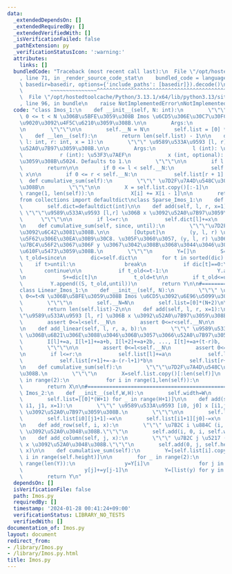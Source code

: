 ```yaml
---
data:
  _extendedDependsOn: []
  _extendedRequiredBy: []
  _extendedVerifiedWith: []
  _isVerificationFailed: false
  _pathExtension: py
  _verificationStatusIcon: ':warning:'
  attributes:
    links: []
  bundledCode: "Traceback (most recent call last):\n  File \"/opt/hostedtoolcache/Python/3.13.1/x64/lib/python3.13/site-packages/onlinejudge_verify/documentation/build.py\"\
    , line 71, in _render_source_code_stat\n    bundled_code = language.bundle(stat.path,\
    \ basedir=basedir, options={'include_paths': [basedir]}).decode()\n          \
    \         ~~~~~~~~~~~~~~~^^^^^^^^^^^^^^^^^^^^^^^^^^^^^^^^^^^^^^^^^^^^^^^^^^^^^^^^^^^^^^^^^^\n\
    \  File \"/opt/hostedtoolcache/Python/3.13.1/x64/lib/python3.13/site-packages/onlinejudge_verify/languages/python.py\"\
    , line 96, in bundle\n    raise NotImplementedError\nNotImplementedError\n"
  code: "class Imos_1:\n    def __init__(self, N: int):\n        \"\"\" \u533A\u9593\
    \ 0 <= t < N \u306B\u5BFE\u3059\u308B Imos \u6CD5\u306E\u30C7\u30FC\u30BF\u69CB\
    \u9020\u3092\u4F5C\u6210\u3059\u308B.\n\n        Args:\n            N (int): \u5E45\
    \n        \"\"\"\n\n        self.__N = N\n        self.list = [0] * (N + 1)\n\n\
    \    def __len__(self):\n        return len(self.list) - 1\n\n    def add(self,\
    \ l: int, r: int, x = 1):\n        \"\"\" \u9589\u533A\u9593 [l, r] \u306B x \u3092\
    \u52A0\u7B97\u3059\u308B.\n\n        Args:\n            l (int): \u5DE6\u7AEF\n\
    \            r (int): \u53F3\u7AEF\n            x (int, optional): \u8FFD\u52A0\
    \u3059\u308B\u5024. Defaults to 1.\n        \"\"\"\n\n        if l > r:\n    \
    \        return\n\n        if 0 <= l < self.__N:\n            self.list[l] +=\
    \ x\n\n        if 0 <= r < self.__N:\n            self.list[r + 1] -= x\n\n  \
    \  def cumulative_sum(self):\n        \"\"\" \u7D2F\u7A4D\u548C\u3092\u6C42\u3081\
    \u308B\n        \"\"\"\n\n        X = self.list.copy()[:-1]\n        for i in\
    \ range(1, len(self)):\n            X[i] += X[i - 1]\n\n        return X\n\n#=================================================\n\
    from collections import defaultdict\nclass Sparse_Imos_1:\n    def __init__(self):\n\
    \        self.dict=defaultdict(int)\n\n    def add(self, l, r, x=1):\n       \
    \ \"\"\"\u9589\u533A\u9593 [l,r] \u306B x \u3092\u52A0\u7B97\u3059\u308B.\n  \
    \      \"\"\"\n\n        if l<=r:\n            self.dict[l]+=x\n            self.dict[r+1]-=x\n\
    \n    def cumulative_sum(self, since, until):\n        \"\"\"\u7D2F\u7A4D\u548C\
    \u3092\u6C42\u3081\u308B.\n\n        [Output]\n        (y, l, r) \u3068\u3044\u3046\
    \u5F62\u306E\u30EA\u30B9\u30C8. \u305F\u3060\u3057, (y, l, r) \u306F l<=x<=y \u306E\
    \u7BC4\u56F2\u3067\u306F y \u3067\u3042\u308B\u3068\u3044\u3046\u3053\u3068\u3092\
    \u610F\u5473\u3059\u308B.\n        \"\"\"\n        Y=[]\n        S=0\n       \
    \ t_old=since\n        dic=self.dict\n        for t in sorted(dic):\n        \
    \    if t>until:\n                break\n            if dic[t]==0:\n         \
    \       continue\n\n            if t_old<=t-1:\n                Y.append((S, t_old,t-1))\n\
    \n            S+=dic[t]\n            t_old=t\n\n        if t_old<=until:\n   \
    \         Y.append((S, t_old,until))\n        return Y\n\n#=================================================\n\
    class Linear_Imos_1:\n    def __init__(self, N):\n        \"\"\" \u533A\u9593\
    \ 0<=t<N \u306B\u5BFE\u3059\u308B Imos \u6CD5\u3092\u6E96\u5099\u3059\u308B.\n\
    \        \"\"\"\n        self.__N=N\n        self.list=[0]*(N+2)\n\n    def __len__(self):\n\
    \        return len(self.list)-2\n\n    def add(self, l, r, x=1):\n        \"\"\
    \"\u9589\u533A\u9593 [l, r] \u306B x \u3092\u52A0\u7B97\u3059\u308B.\"\"\"\n\n\
    \        assert 0<=l<self.__N\n        assert 0<=r<self.__N\n\n        self.add_linear(l,r,x,0)\n\
    \n    def add_linear(self, l, r, a, b):\n        \"\"\" \u9589\u533A\u9593 [l,r]\
    \ \u306B\u6B21\u306E\u3088\u3046\u306B\u3057\u3066\u52A0\u7B97\u3059\u308B.\n\
    \        I[l]+=a, I[l+1]+=a+b, I[l+2]+=a+2b, ..., I[t]+=a+(t-r)b, ...,  I[r]+=a+(r-l)b\n\
    \        \"\"\"\n\n        assert 0<=l<self.__N\n        assert 0<=r<self.__N\n\
    \n        if l<=r:\n            self.list[l]+=a\n            self.list[l+1]+=-a+b\n\
    \            self.list[r+1]+=-a-(r-l+1)*b\n            self.list[r+2]+=a+(r-l)*b\n\
    \n    def cumulative_sum(self):\n        \"\"\"\u7D2F\u7A4D\u548C\u3092\u6C42\u3081\
    \u308B.\n        \"\"\"\n        X=self.list.copy()[:len(self)]\n        for _\
    \ in range(2):\n            for i in range(1,len(self)):\n                X[i]+=X[i-1]\n\
    \        return X\n\n#=================================================\nclass\
    \ Imos_2:\n    def __init__(self,W,H):\n        self.width=W\n        self.height=H\n\
    \        self.list=[[0]*(W+1) for _ in range(H+1)]\n\n    def add(self, i0, j0,\
    \ i1, j1, x=1):\n        \"\"\" \u9589\u533A\u9593 [i0, j0] x [i1,j1] \u306B x\
    \ \u3092\u52A0\u7B97\u3059\u308B.\n        \"\"\"\n\n        self.list[i0][j0]+=x\n\
    \        self.list[i0][j1+1]-=x\n        self.list[i1+1][j0]-=x\n        self.list[i1+1][j1+1]+=x\n\
    \n    def add_row(self, i, x):\n        \"\"\" \u7B2C i \u884C (i, *) \u306B x\
    \ \u3092\u52A0\u3048\u308B.\"\"\"\n        self.add(i, 0, i, self.width-1, x)\n\
    \n    def add_column(self, j, x):\n        \"\"\" \u7B2C j \u5217 (*, j) \u306B\
    \ x \u3092\u52A0\u3048\u308B.\"\"\"\n        self.add(0, j, self.height-1, j,\
    \ x)\n\n    def cumulative_sum(self):\n        Y=[self.list[i].copy()[:-1] for\
    \ i in range(self.height)]\n\n        for _ in range(2):\n            for i in\
    \ range(len(Y)):\n                y=Y[i]\n                for j in range(1,len(y)):\n\
    \                    y[j]+=y[j-1]\n            Y=[list(y) for y in zip(*Y)]\n\
    \        return Y\n"
  dependsOn: []
  isVerificationFile: false
  path: Imos.py
  requiredBy: []
  timestamp: '2024-01-28 00:41:24+09:00'
  verificationStatus: LIBRARY_NO_TESTS
  verifiedWith: []
documentation_of: Imos.py
layout: document
redirect_from:
- /library/Imos.py
- /library/Imos.py.html
title: Imos.py
---
```

